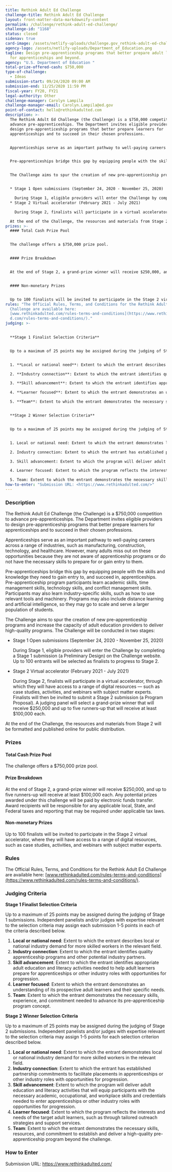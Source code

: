 ```yaml
---
title: Rethink Adult Ed Challenge
challenge-title: Rethink Adult Ed Challenge
layout: front-matter-data-markdownify-content
permalink: /challenge/rethink-adult-ed-challenge/
challenge-id: "1168"
status: closed
sidenav: true
card-image: /assets/netlify-uploads/challenge.gov_rethink-adult-ed-challenge_logo-1-.png
agency-logo: /assets/netlify-uploads/Department_of_Education.png
tagline: Design pre-apprenticeship programs that better prepare adult learners
  for apprenticeships and beyond.
agency: "U.S. Department of Education "
total-prize-offered-cash: $750,000
type-of-challenge:
  - Ideas
submission-start: 09/24/2020 09:00 AM
submission-end: 11/25/2020 11:59 PM
fiscal-year: FY20, FY21
legal-authority: Other
challenge-manager: Carolyn Lampila
challenge-manager-email: Carolyn.Lampila@ed.gov
point-of-contact: hello@rethinkadulted.com
description: >-
  The Rethink Adult Ed Challenge (the Challenge) is a $750,000 competition to
  advance pre-apprenticeships. The Department invites eligible providers to
  design pre-apprenticeship programs that better prepare learners for
  apprenticeships and to succeed in their chosen professions.


  Apprenticeships serve as an important pathway to well-paying careers across a range of industries, such as manufacturing, construction, technology, and healthcare. However, many adults miss out on these opportunities because they are not aware of apprenticeship programs or do not have the necessary skills to prepare for or gain entry to them. 


  Pre-apprenticeships bridge this gap by equipping people with the skills and knowledge they need to gain entry to, and succeed in, apprenticeships. Pre-apprenticeship program participants learn academic skills, time management skills, technology skills, and conflict management skills. Participants may also learn industry-specific skills, such as how to use relevant tools and machinery. Programs may also include distance learning and artificial intelligence, so they may go to scale and serve a larger population of students.


  The Challenge aims to spur the creation of new pre-apprenticeship programs and increase the capacity of adult education providers to deliver high-quality programs. The Challenge will be conducted in two stages:


  * Stage 1 Open submissions (September 24, 2020 - November 25, 2020)

    During Stage 1, eligible providers will enter the Challenge by completing a Stage 1 submission (a Preliminary Design) on the Challenge website. Up to 100 entrants will be selected as finalists to progress to Stage 2. 
  * Stage 2 Virtual accelerator (February 2021 - July 2021)

    During Stage 2, finalists will participate in a virtual accelerator, through which they will have access to a range of digital resources — such as case studies, activities, and webinars with subject matter experts. Finalists will then be invited to submit a Stage 2 submission (a Program Proposal). A judging panel will select a grand-prize winner that will receive $250,000 and up to five runners-up that will receive at least $100,000 each. 

  At the end of the Challenge, the resources and materials from Stage 2 will be formatted and published online for public distribution.
prizes: >-
  #### Total Cash Prize Pool


  The challenge offers a $750,000 prize pool.


  #### Prize Breakdown


  At the end of Stage 2, a grand-prize winner will receive $250,000, and up to five runners-up will receive at least $100,000 each. Any potential prizes awarded under this challenge will be paid by electronic funds transfer. Award recipients will be responsible for any applicable local, State, and Federal taxes and reporting that may be required under applicable tax laws.


  #### Non-monetary Prizes


  Up to 100 finalists will be invited to participate in the Stage 2 virtual accelerator, where they will have access to a range of digital resources, such as case studies, activities, and webinars with subject matter experts.
rules: "The Official Rules, Terms, and Conditions for the Rethink Adult Ed
  Challenge are available here:
  [www.rethinkadulted.com/rules-terms-and-conditions](https://www.rethinkadulte\
  d.com/rules-terms-and-conditions/)."
judging: >-
  

  **Stage 1 Finalist Selection Criteria**


  Up to a maximum of 25 points may be assigned during the judging of Stage 1 submissions. Independent panelists and/or judges with expertise relevant to the selection criteria may assign each submission 1-5 points in each of the criteria described below. 


  1. **Local or national need**: Extent to which the entrant describes local or national industry demand for more skilled workers in the relevant field. 

  2. **Industry connection**: Extent to which the entrant identifies quality apprenticeship programs and other potential industry partners. 	 

  3. **Skill advancement**: Extent to which the entrant identifies appropriate adult education and literacy activities needed to help adult learners prepare for apprenticeships or other industry roles with opportunities for progression.

  4. **Learner focused**: Extent to which the entrant demonstrates an understanding of its prospective adult learners and their specific needs.

  5. **Team**: Extent to which the entrant demonstrates the necessary skills, experience, and commitment needed to advance its pre-apprenticeship program concept. 


  **Stage 2 Winner Selection Criteria**


  Up to a maximum of 25 points may be assigned during the judging of Stage 2 submissions. Independent panelists and/or judges with expertise relevant to the selection criteria may assign 1-5 points for each selection criterion described below.


  1. Local or national need: Extent to which the entrant demonstrates local or national industry demand for more skilled workers in the relevant field. 

  2. Industry connection: Extent to which the entrant has established partnership commitments to facilitate placements in apprenticeships or other industry roles with opportunities for progression. 

  3. Skill advancement: Extent to which the program will deliver adult education and literacy activities that will equip participants with the necessary academic, occupational, and workplace skills and credentials needed to enter apprenticeships or other industry roles with opportunities for progression. 

  4. Learner focused: Extent to which the program reflects the interests and needs of the target adult learners, such as through tailored outreach strategies and support services.

  5. Team: Extent to which the entrant demonstrates the necessary skills, resources, and commitment to establish and deliver a high-quality pre-apprenticeship program beyond the challenge.
how-to-enter: "Submission URL: <https://www.rethinkadulted.com/>"
---
```

### Description

The Rethink Adult Ed Challenge (the Challenge) is a $750,000 competition to advance pre-apprenticeships. The Department invites eligible providers to design pre-apprenticeship programs that better prepare learners for apprenticeships and to succeed in their chosen professions.

Apprenticeships serve as an important pathway to well-paying careers across a range of industries, such as manufacturing, construction, technology, and healthcare. However, many adults miss out on these opportunities because they are not aware of apprenticeship programs or do not have the necessary skills to prepare for or gain entry to them. 

Pre-apprenticeships bridge this gap by equipping people with the skills and knowledge they need to gain entry to, and succeed in, apprenticeships. Pre-apprenticeship program participants learn academic skills, time management skills, technology skills, and conflict management skills. Participants may also learn industry-specific skills, such as how to use relevant tools and machinery. Programs may also include distance learning and artificial intelligence, so they may go to scale and serve a larger population of students.

The Challenge aims to spur the creation of new pre-apprenticeship programs and increase the capacity of adult education providers to deliver high-quality programs. The Challenge will be conducted in two stages:

* Stage 1 Open submissions (September 24, 2020 - November 25, 2020)

  During Stage 1, eligible providers will enter the Challenge by completing a Stage 1 submission (a Preliminary Design) on the Challenge website. Up to 100 entrants will be selected as finalists to progress to Stage 2. 
* Stage 2 Virtual accelerator (February 2021 - July 2021)

  During Stage 2, finalists will participate in a virtual accelerator, through which they will have access to a range of digital resources — such as case studies, activities, and webinars with subject matter experts. Finalists will then be invited to submit a Stage 2 submission (a Program Proposal). A judging panel will select a grand-prize winner that will receive $250,000 and up to five runners-up that will receive at least $100,000 each. 

At the end of the Challenge, the resources and materials from Stage 2 will be formatted and published online for public distribution. 

### Prizes

#### Total Cash Prize Pool

The challenge offers a $750,000 prize pool.

#### Prize Breakdown

At the end of Stage 2, a grand-prize winner will receive $250,000, and up to five runners-up will receive at least $100,000 each. Any potential prizes awarded under this challenge will be paid by electronic funds transfer. Award recipients will be responsible for any applicable local, State, and Federal taxes and reporting that may be required under applicable tax laws.

#### Non-monetary Prizes

Up to 100 finalists will be invited to participate in the Stage 2 virtual accelerator, where they will have access to a range of digital resources, such as case studies, activities, and webinars with subject matter experts.

### Rules

The Official Rules, Terms, and Conditions for the Rethink Adult Ed Challenge are available here: [www.rethinkadulted.com/rules-terms-and-conditions](https://www.rethinkadulted.com/rules-terms-and-conditions/).

### Judging Criteria

**Stage 1 Finalist Selection Criteria**

Up to a maximum of 25 points may be assigned during the judging of Stage 1 submissions. Independent panelists and/or judges with expertise relevant to the selection criteria may assign each submission 1-5 points in each of the criteria described below. 

1. **Local or national need**: Extent to which the entrant describes local or national industry demand for more skilled workers in the relevant field. 
2. **Industry connection**: Extent to which the entrant identifies quality apprenticeship programs and other potential industry partners. 	 
3. **Skill advancement**: Extent to which the entrant identifies appropriate adult education and literacy activities needed to help adult learners prepare for apprenticeships or other industry roles with opportunities for progression.
4. **Learner focused**: Extent to which the entrant demonstrates an understanding of its prospective adult learners and their specific needs.
5. **Team**: Extent to which the entrant demonstrates the necessary skills, experience, and commitment needed to advance its pre-apprenticeship program concept. 

**Stage 2 Winner Selection Criteria**

Up to a maximum of 25 points may be assigned during the judging of Stage 2 submissions. Independent panelists and/or judges with expertise relevant to the selection criteria may assign 1-5 points for each selection criterion described below.

1. **Local or national need**: Extent to which the entrant demonstrates local or national industry demand for more skilled workers in the relevant field. 
2. **Industry connection**: Extent to which the entrant has established partnership commitments to facilitate placements in apprenticeships or other industry roles with opportunities for progression. 
3. **Skill advancement**: Extent to which the program will deliver adult education and literacy activities that will equip participants with the necessary academic, occupational, and workplace skills and credentials needed to enter apprenticeships or other industry roles with opportunities for progression. 
4. **Learner focused**: Extent to which the program reflects the interests and needs of the target adult learners, such as through tailored outreach strategies and support services.
5. **Team**: Extent to which the entrant demonstrates the necessary skills, resources, and commitment to establish and deliver a high-quality pre-apprenticeship program beyond the challenge.

### How to Enter

Submission URL: <https://www.rethinkadulted.com/>